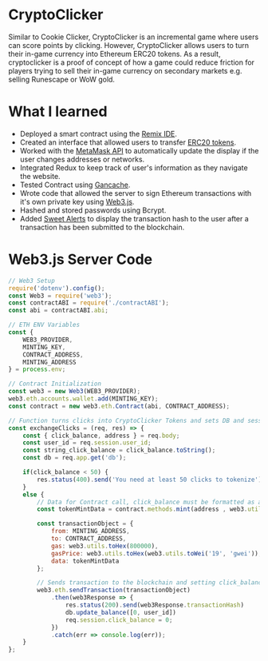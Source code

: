 # CryptoClicker 
Similar to Cookie Clicker, CryptoClicker is an incremental game where users can score points by clicking. However, CryptoClicker allows users to turn their in-game currency into Ethereum ERC20 tokens. As a result, cryptoclicker is a proof of concept of how a game could reduce friction for players trying to sell their in-game currency on secondary markets e.g. selling Runescape or WoW gold. 

# What I learned 
* Deployed a smart contract using the [Remix IDE](https://remix.ethereum.org). 
* Created an interface that allowed users to transfer [ERC20 tokens](https://eips.ethereum.org/EIPS/eip-20). 
* Worked with the [MetaMask API](https://metamask.github.io/metamask-docs/) to automatically update the display if the user changes addresses or networks. 
* Integrated Redux to keep track of user's information as they navigate the website. 
* Tested Contract using [Gancache](https://www.trufflesuite.com/docs/ganache/overview).
* Wrote code that allowed the server to sign Ethereum transactions with it's own private key using [Web3.js](https://web3js.readthedocs.io/en/v1.2.1/). 
* Hashed and stored passwords using Bcrypt. 
* Added [Sweet Alerts](https://sweetalert.js.org) to display the transaction hash to the user after a transaction has been submitted to the blockchain. 

# Web3.js Server Code

```javascript 
// Web3 Setup 
require('dotenv').config();
const Web3 = require('web3'); 
const contractABI = require('./contractABI'); 
const abi = contractABI.abi; 

// ETH ENV Variables
const {
    WEB3_PROVIDER,
    MINTING_KEY,
    CONTRACT_ADDRESS,
    MINTING_ADDRESS
} = process.env;

// Contract Initialization 
const web3 = new Web3(WEB3_PROVIDER);
web3.eth.accounts.wallet.add(MINTING_KEY); 
const contract = new web3.eth.Contract(abi, CONTRACT_ADDRESS);

// Function turns clicks into CryptoClicker Tokens and sets DB and session click_balance to 0
const exchangeClicks = (req, res) => {
    const { click_balance, address } = req.body; 
    const user_id = req.session.user_id; 
    const string_click_balance = click_balance.toString();
    const db = req.app.get('db'); 

    if(click_balance < 50) {
        res.status(400).send('You need at least 50 clicks to tokenize')
    }
    else {
        // Data for Contract call, click_balance must be formatted as a string. 
        const tokenMintData = contract.methods.mint(address , web3.utils.toWei(string_click_balance)).encodeABI();

        const transactionObject = {
            from: MINTING_ADDRESS,
            to: CONTRACT_ADDRESS, 
            gas: web3.utils.toHex(800000),
            gasPrice: web3.utils.toHex(web3.utils.toWei('19', 'gwei')), 
            data: tokenMintData
        };

        // Sends transaction to the blockchain and setting click_balance in DB and session to 0. 
        web3.eth.sendTransaction(transactionObject)
            .then(web3Response => {
                res.status(200).send(web3Response.transactionHash)
                db.update_balance([0, user_id])
                req.session.click_balance = 0;
            })
            .catch(err => console.log(err));
    }
};

